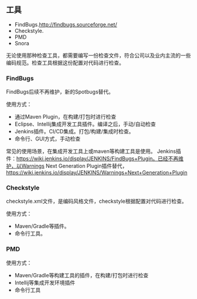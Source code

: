 ## 工具
- FindBugs.http://findbugs.sourceforge.net/
- Checkstyle.
- PMD
- Snora

无论使用那种检查工具，都需要编写一份检查文件，符合公司以及业内主流的一些编码规范。检查工具根据这份配置对代码进行检查。

### FindBugs
FindBugs后续不再维护，新的Spotbugs替代。

使用方式：
- 通过Maven Plugin，在构建/打包时进行检查
- Eclipse、Intellij集成开发工具插件。编译之后，手动/自动检查
- Jenkins插件。CI/CD集成。打包/构建/集成时检查。
- 命令行、GUI方式，手动检查

常见的使用场景，在集成开发工具上或maven等构建工具是使用。
Jenkins插件：https://wiki.jenkins.io/display/JENKINS/FindBugs+Plugin。已经不再维护，以Warnings Next Generation Plugin插件替代，https://wiki.jenkins.io/display/JENKINS/Warnings+Next+Generation+Plugin

### Checkstyle
checkstyle.xml文件，是编码风格文件，checkstyle根据配置对代码进行检查。

使用方式：
- Maven/Gradle等插件。
- 命令行工具。

### PMD

使用方式：
- Maven/Gradle等构建工具的插件，在构建/打包时进行检查
- Intellij等集成开发环境插件
- 命令行工具
